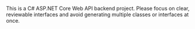 <!-- Use this file to provide workspace-specific custom instructions to Copilot. For more details, visit https://code.visualstudio.com/docs/copilot/copilot-customization#_use-a-githubcopilotinstructionsmd-file -->

This is a C# ASP.NET Core Web API backend project. Please focus on clear, reviewable interfaces and avoid generating multiple classes or interfaces at once. 
